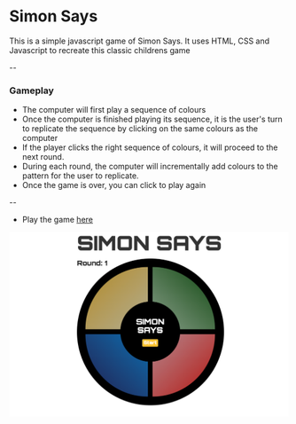 # Simon Says

This is a simple javascript game of Simon Says. It uses HTML, CSS and Javascript to recreate this classic childrens game 

--

### Gameplay 

* The computer will first play a sequence of colours 
* Once the computer is finished playing its sequence, it is the user's turn to replicate the sequence by clicking on the same colours as the computer
* If the player clicks the right sequence of colours, it will proceed to the next round. 
* During each round, the computer will incrementally add colours to the pattern for the user to replicate. 
* Once the game is over, you can click to play again 

--
* Play the game [here ](https://pages.git.generalassemb.ly/nlimtung/Simon-Says-game/)


![screenshot](Game-Screenshot.png)


